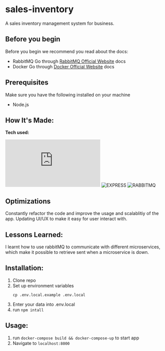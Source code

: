 # sales-inventory

A sales inventory management system for business.

## Before you begin
Before you begin we recommend you read about the docs:
* RabbitMQ Go through [RabbitMQ Official Website](https://rabbitmq.com/) docs
* Docker Go through [Docker Official Website](https://docs.docker.com/) docs
## Prerequisites
Make sure you have the following installed on your machine
* Node.js

## How It's Made:

**Tech used:**<p>![NODEJS](https://img.shields.io/static/v1?label=|&message=NODE.JS&color=2b625f&style=plastic&logo=node.js) ![EXPRESS](https://img.shields.io/static/v1?label=|&message=EXPRESS&color=bbb111&style=plastic&logo=express) ![RABBITMQ](https://img.shields.io/static/v1?label=|&message=RABBITMQ&color=40cd8c&style=plastic&logo=rabbitmq)</p>

## Optimizations

Constantly refactor the code and improve the usage and scalablitiy of the app. Updating UI/UX to make it easy for user interact with.

## Lessons Learned:

I learnt how to use rabbitMQ to communicate with different microservices, which make it possible to retrieve sent when a microservice is down.

## Installation:

1. Clone repo
1. Set up environment variables
   ```
   cp .env.local.example .env.local
   ```
1. Enter your data into .env.local
1. run `npm intall`

## Usage:

1. run `docker-compose build && docker-compose-up` to start app
1. Navigate to `localhost:8000`
